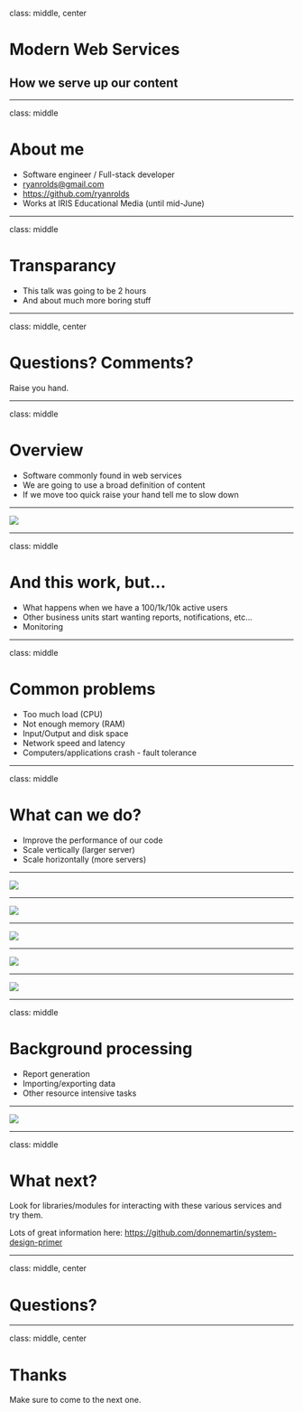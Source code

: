 class: middle, center

# Modern Web Services
## How we serve up our content

---

class: middle

# About me

* Software engineer / Full-stack developer
* ryanrolds@gmail.com
* https://github.com/ryanrolds
* Works at IRIS Educational Media (until mid-June)

---

class: middle

# Transparancy

* This talk was going to be 2 hours
* And about much more boring stuff

---

class: middle, center

# Questions? Comments?

Raise you hand. 

---

class: middle

# Overview

* Software commonly found in web services
* We are going to use a broad definition of content
* If we move too quick raise your hand tell me to slow down

---

<img src="images/single_server.png"/>

---

class: middle

# And this work, but...

* What happens when we have a 100/1k/10k active users
* Other business units start wanting reports, notifications, etc...
* Monitoring

---

class: middle

# Common problems

* Too much load (CPU)
* Not enough memory (RAM)
* Input/Output and disk space
* Network speed and latency
* Computers/applications crash - fault tolerance

---

class: middle

# What can we do?

* Improve the performance of our code
* Scale vertically (larger server)
* Scale horizontally (more servers)

---

<img src="images/cdn.png"/>

---

<img src="images/db_server.png"/>

---

<img src="images/load_balancer.png"/>

---

<img src="images/db_cluster.png"/>

---

<img src="images/read_write_api.png"/>

---

class: middle

# Background processing

* Report generation
* Importing/exporting data
* Other resource intensive tasks

---

<img src="images/message_queue.png"/>

---

class: middle

# What next?

Look for libraries/modules for interacting with these various services and try them.

Lots of great information here: https://github.com/donnemartin/system-design-primer

---

class: middle, center

# Questions?

---

class: middle, center

# Thanks

Make sure to come to the next one. 

